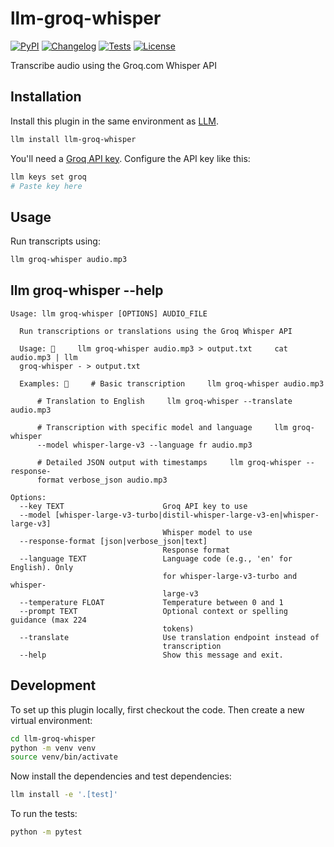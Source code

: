# llm-groq-whisper

[![PyPI](https://img.shields.io/pypi/v/llm-groq-whisper.svg)](https://pypi.org/project/llm-groq-whisper/)
[![Changelog](https://img.shields.io/github/v/release/simonw/llm-groq-whisper?include_prereleases&label=changelog)](https://github.com/simonw/llm-groq-whisper/releases)
[![Tests](https://github.com/simonw/llm-groq-whisper/actions/workflows/test.yml/badge.svg)](https://github.com/simonw/llm-groq-whisper/actions/workflows/test.yml)
[![License](https://img.shields.io/badge/license-Apache%202.0-blue.svg)](https://github.com/simonw/llm-groq-whisper/blob/main/LICENSE)

Transcribe audio using the Groq.com Whisper API

## Installation

Install this plugin in the same environment as [LLM](https://llm.datasette.io/).
```bash
llm install llm-groq-whisper
```
You'll need a [Groq API key](https://console.groq.com/keys). Configure the API key like this:
```bash
llm keys set groq
# Paste key here
```
## Usage

Run transcripts using:
```bash
llm groq-whisper audio.mp3
```


## llm groq-whisper --help

<!-- [[[cog
import cog
from llm import cli
from click.testing import CliRunner
runner = CliRunner()
result = runner.invoke(cli.cli, ["groq-whisper", "--help"])
help = result.output.replace("Usage: cli", "Usage: llm")
cog.out(
    "```\n{}\n```".format(help)
)
]]] -->
```
Usage: llm groq-whisper [OPTIONS] AUDIO_FILE

  Run transcriptions or translations using the Groq Whisper API

  Usage:      llm groq-whisper audio.mp3 > output.txt     cat audio.mp3 | llm
  groq-whisper - > output.txt

  Examples:      # Basic transcription     llm groq-whisper audio.mp3

      # Translation to English     llm groq-whisper --translate audio.mp3

      # Transcription with specific model and language     llm groq-whisper
      --model whisper-large-v3 --language fr audio.mp3

      # Detailed JSON output with timestamps     llm groq-whisper --response-
      format verbose_json audio.mp3

Options:
  --key TEXT                      Groq API key to use
  --model [whisper-large-v3-turbo|distil-whisper-large-v3-en|whisper-large-v3]
                                  Whisper model to use
  --response-format [json|verbose_json|text]
                                  Response format
  --language TEXT                 Language code (e.g., 'en' for English). Only
                                  for whisper-large-v3-turbo and whisper-
                                  large-v3
  --temperature FLOAT             Temperature between 0 and 1
  --prompt TEXT                   Optional context or spelling guidance (max 224
                                  tokens)
  --translate                     Use translation endpoint instead of
                                  transcription
  --help                          Show this message and exit.

```
<!-- [[[end]]] -->

## Development

To set up this plugin locally, first checkout the code. Then create a new virtual environment:
```bash
cd llm-groq-whisper
python -m venv venv
source venv/bin/activate
```
Now install the dependencies and test dependencies:
```bash
llm install -e '.[test]'
```
To run the tests:
```bash
python -m pytest
```
